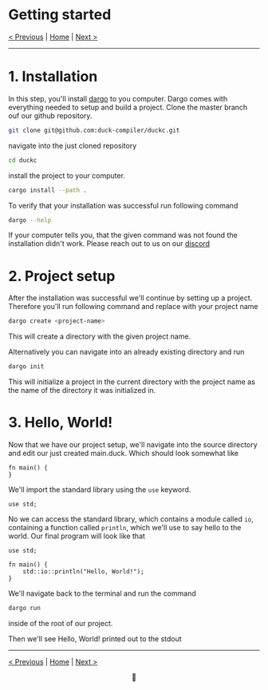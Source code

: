 # Getting started

[< Previous](README.md) | [Home](README.md) | [Next >](002-dargo.md)

---

# 1. Installation
In this step, you'll install [dargo](./dargo.md) to you computer. Dargo comes with everything needed to setup and build a project.
Clone the master branch ouf our github repository.

```sh
git clone git@github.com:duck-compiler/duckc.git
```

navigate into the just cloned repository

```sh
cd duckc
```

install the project to your computer.

```sh
cargo install --path .
```

To verify that your installation was successful run following command
```sh
dargo --help
```

If your computer tells you, that the given command was not found the installation didn't work. Please reach out to us on our [discord](todo)

# 2. Project setup

After the installation was successful we'll continue by setting up a project. Therefore you'll run following command and replace <project-name> with your project name
```sh
dargo create <project-name>
```
This will create a directory with the given project name.

Alternatively you can navigate into an already existing directory and run
```sh
dargo init
```
This will initialize a project in the current directory with the project name as the name of the directory it was initialized in.

# 3. Hello, World!
Now that we have our project setup, we'll navigate into the source directory and edit our just created main.duck. Which should look somewhat like

```duck
fn main() {
}
```

We'll import the standard library using the `use` keyword.

```duck
use std;
```

No we can access the standard library, which contains a module called `io`, containing a function called `println`, which we'll use to say hello to the world.
Our final program will look like that

```duck
use std;

fn main() {
    std::io::println("Hello, World!");
}
```

We'll navigate back to the terminal and run the command
```sh
dargo run
```
inside of the root of our project.

Then we'll see Hello, World! printed out to the stdout

---

[< Previous](README.md) | [Home](README.md) | [Next >](002-dargo.md)

<div align="center">🦆</div>
